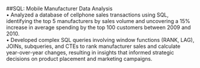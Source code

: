 ##SQL: Mobile Manufacturer Data Analysis
<br>
•	Analyzed a database of cellphone sales transactions using SQL, identifying the top 5 manufacturers by sales volume and uncovering a 15% increase in average spending by the top 100 customers between 2009 and 2010.
<br>
•	Developed complex SQL queries involving window functions (RANK, LAG), JOINs, subqueries, and CTEs to rank manufacturer sales and calculate year-over-year changes, resulting in insights that informed strategic decisions on product placement and marketing campaigns.
